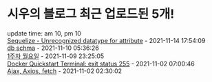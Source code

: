 # 시우의 블로그 최근 업로드된 5개!<br>

update time: am 10, pm 10<br>[Sequelize - Unrecognized datatype for attribute](https://velog.io/@dev_shu/Sequelize-Unrecognized-datatype-for-attribute) - 2021-11-14 17:54:09<br>
[db schma](https://velog.io/@dev_shu/db-schma) - 2021-11-10 05:36:26<br>
[1주차 월요일](https://velog.io/@dev_shu/1%EC%A3%BC%EC%B0%A8-%EC%9B%94%EC%9A%94%EC%9D%BC) - 2021-11-09 23:25:05<br>
[Docker Quickstart Terminal: exit status 255](https://velog.io/@dev_shu/Docker-Quickstart-Terminal-exit-status-255) - 2021-11-02 07:00:46<br>
[Ajax, Axios, fetch](https://velog.io/@dev_shu/Ajax-Axios-fetch) - 2021-11-02 02:30:02<br>
